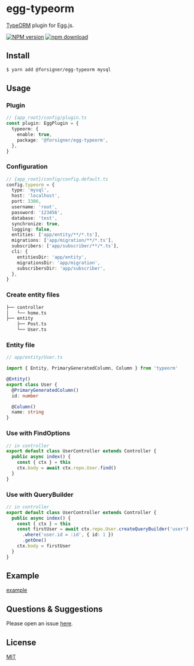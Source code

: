 # egg-typeorm

[TypeORM](https://typeorm.io/#/) plugin for Egg.js.

[![NPM version][npm-image]][npm-url]
[![npm download][download-image]][download-url]

[npm-image]: https://img.shields.io/npm/v/@forsigner/egg-typeorm.svg?style=flat-square
[npm-url]: https://npmjs.org/package/@forsigner/egg-typeorm
[download-image]: https://img.shields.io/npm/dm/@forsigner/egg-typeorm.svg?style=flat-square
[download-url]: https://npmjs.org/package/@forsigner/egg-typeorm

<!--
Description here.
-->

## Install

```bash
$ yarn add @forsigner/egg-typeorm mysql
```

## Usage

### Plugin

```ts
// {app_root}/config/plugin.ts
const plugin: EggPlugin = {
  typeorm: {
    enable: true,
    package: '@forsigner/egg-typeorm',
  },
}
```

### Configuration

```ts
// {app_root}/config/config.default.ts
config.typeorm = {
  type: 'mysql',
  host: 'localhost',
  port: 3306,
  username: 'root',
  password: '123456',
  database: 'test',
  synchronize: true,
  logging: false,
  entities: ['app/entity/**/*.ts'],
  migrations: ['app/migration/**/*.ts'],
  subscribers: ['app/subscriber/**/*.ts'],
  cli: {
    entitiesDir: 'app/entity',
    migrationsDir: 'app/migration',
    subscribersDir: 'app/subscriber',
  },
}
```

### Create entity files

```bash
├── controller
│   └── home.ts
├── entity
    ├── Post.ts
    └── User.ts
```

### Entity file

```ts
// app/entity/User.ts

import { Entity, PrimaryGeneratedColumn, Column } from 'typeorm'

@Entity()
export class User {
  @PrimaryGeneratedColumn()
  id: number

  @Column()
  name: string
}
```

### Use with FindOptions

```ts
// in controller
export default class UserController extends Controller {
  public async index() {
    const { ctx } = this
    ctx.body = await ctx.repo.User.find()
  }
}
```

### Use with QueryBuilder

```ts
// in controller
export default class UserController extends Controller {
  public async index() {
    const { ctx } = this
    const firstUser = await ctx.repo.User.createQueryBuilder('user')
      .where('user.id = :id', { id: 1 })
      .getOne()
    ctx.body = firstUser
  }
}
```

## Example

[example](https://github.com/forsigner/egg-typeorm/tree/master/example)

## Questions & Suggestions

Please open an issue [here](https://github.com/forsigner/egg-typeorm/issues).

## License

[MIT](LICENSE)
